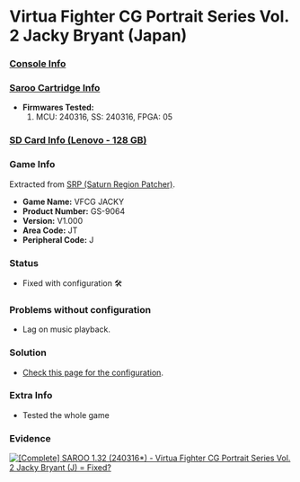 # Virtua Fighter CG Portrait Series Vol. 2 Jacky Bryant (Japan)

### [Console Info](../../../../Info/Consoles/VA13/README.md)

### [Saroo Cartridge Info](../../../../Info/Cartridges/RetroGameParadiseStore/1.32F/README.md)

- <b>Firmwares Tested:</b>
  1. MCU: 240316, SS: 240316, FPGA: 05

### [SD Card Info (Lenovo - 128 GB)](../../../../Info/SdCards/Lenovo/128GB/fat32/README.md)

### Game Info

Extracted from [SRP (Saturn Region Patcher)](https://segaxtreme.net/resources/saturn-region-patcher.81/download).

- <b>Game Name:</b> VFCG JACKY
- <b>Product Number:</b> GS-9064
- <b>Version:</b> V1.000
- <b>Area Code:</b> JT
- <b>Peripheral Code:</b> J

### Status

- Fixed with configuration :hammer_and_wrench:

### Problems without configuration

- Lag on music playback.

### Solution

- [Check this page for the configuration](https://github.com/williamdsw/saroo-configuration-list/blob/master/J/GS-9064/README.md).

### Extra Info

- Tested the whole game

### Evidence

[![[Complete] SAROO 1.32 (240316*) - Virtua Fighter CG Portrait Series Vol. 2 Jacky Bryant (J) = Fixed?](https://img.youtube.com/vi/fMtL1HAUmT4/0.jpg)](https://www.youtube.com/watch?v=fMtL1HAUmT4)
